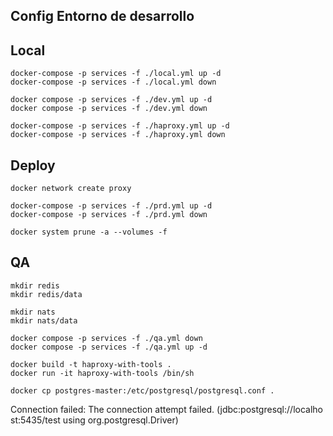 ## Config Entorno de desarrollo

## Local

```
docker-compose -p services -f ./local.yml up -d
docker-compose -p services -f ./local.yml down

docker compose -p services -f ./dev.yml up -d
docker compose -p services -f ./dev.yml down

docker-compose -p services -f ./haproxy.yml up -d
docker-compose -p services -f ./haproxy.yml down
```

## Deploy

```
docker network create proxy

docker-compose -p services -f ./prd.yml up -d
docker-compose -p services -f ./prd.yml down

docker system prune -a --volumes -f
```

## QA

```
mkdir redis
mkdir redis/data

mkdir nats
mkdir nats/data

docker compose -p services -f ./qa.yml down
docker compose -p services -f ./qa.yml up -d

docker build -t haproxy-with-tools .
docker run -it haproxy-with-tools /bin/sh

docker cp postgres-master:/etc/postgresql/postgresql.conf .
```

Connection failed: The connection attempt failed. (jdbc:postgresql://localhost:5435/test using org.postgresql.Driver)
